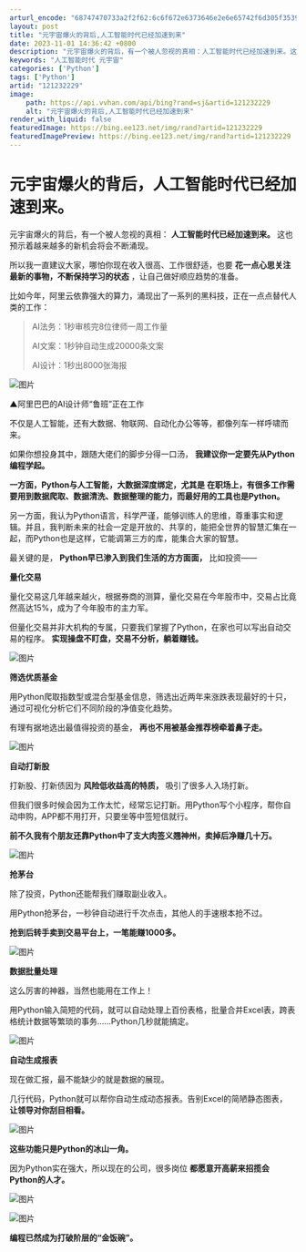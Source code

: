 ```yaml
---
arturl_encode: "68747470733a2f2f62:6c6f672e6373646e2e6e65742f6d305f35393939383434352f:61727469636c652f64657461696c732f313231323332323239"
layout: post
title: "元宇宙爆火的背后,人工智能时代已经加速到来"
date: 2023-11-01 14:36:42 +0800
description: "元宇宙爆火的背后，有一个被人忽视的真相：人工智能时代已经加速到来。这也预示着越来越多的新机会将会不断"
keywords: "人工智能时代 元宇宙"
categories: ['Python']
tags: ['Python']
artid: "121232229"
image:
    path: https://api.vvhan.com/api/bing?rand=sj&artid=121232229
    alt: "元宇宙爆火的背后,人工智能时代已经加速到来"
render_with_liquid: false
featuredImage: https://bing.ee123.net/img/rand?artid=121232229
featuredImagePreview: https://bing.ee123.net/img/rand?artid=121232229
---
```


# 元宇宙爆火的背后，人工智能时代已经加速到来。

元宇宙爆火的背后，有一个被人忽视的真相：
**人工智能时代已经加速到来。**
这也预示着越来越多的新机会将会不断涌现。

所以我一直建议大家，哪怕你现在收入很高、工作很舒适，也要
**花一点心思关注最新的事物，不断保持学习的状态**
，让自己做好顺应趋势的准备。

比如今年，阿里云依靠强大的算力，涌现出了一系列的黑科技，正在一点点替代人类的工作：

> AI法务：1秒审核完8位律师一周工作量
>
> AI文案：1秒钟自动生成20000条文案
>
> AI设计：1秒出8000张海报

![图片](https://i-blog.csdnimg.cn/blog_migrate/085de6e16148c2bb1d4e8416b8df0053.gif)

▲阿里巴巴的AI设计师“鲁班”正在工作

不仅是人工智能，还有大数据、物联网、自动化办公等等，都像列车一样呼啸而来。

如果你想投身其中，跟随大佬们的脚步分得一口汤，
**我建议你一定要先从Python编程学起。**

**一方面，Python与人工智能，大数据深度绑定，尤其是**
**在职场上，有很多工作需要用到数据爬取、数据清洗、数据整理的能力，而最好用的工具也是Python。**

另一方面，我认为Python语言，科学严谨，能够训练人的思维，尊重事实和逻辑。并且，我判断未来的社会一定是开放的、共享的，能把全世界的智慧汇集在一起，而Python也是这样，它能调第三方的库，能集合大家的智慧。

最关键的是，
**Python早已渗入到我们生活的方方面面，**
比如投资——

**量化交易**

量化交易这几年越来越火，根据券商的测算，量化交易在今年股市中，交易占比竟然高达15%，成为了今年股市的主力军。

但量化交易并非大机构的专属，只要我们掌握了Python，在家也可以写出自动交易的程序。
**实现操盘不盯盘，交易不分析，躺着赚钱。**

![图片](https://i-blog.csdnimg.cn/blog_migrate/e3c308a293a3b45901ca385f89c12b3d.gif)

**筛选优质基金**

用Python爬取指数型或混合型基金信息，筛选出近两年来涨跌表现最好的十只，通过可视化分析它们不同阶段的净值变化趋势。

有理有据地选出最值得投资的基金，
**再也不用被基金推荐榜牵着鼻子走。**

![图片](https://i-blog.csdnimg.cn/blog_migrate/3408b7c8be021292185afcfbbd006f30.gif)

**自动打新股**

打新股、打新债因为
**风险低收益高的特质，**
吸引了很多人入场打新。

但我们很多时候会因为工作太忙，经常忘记打新。用Python写个小程序，帮你自动申购，APP都不用打开，只要坐等中签短信就行。

**前不久我有个朋友还靠Python中了支大肉签义翘神州，卖掉后净赚几十万。**

![图片](https://i-blog.csdnimg.cn/blog_migrate/9a63193d7d666c9a28b2b01d302959a4.gif)

**抢茅台**

除了投资，Python还能帮我们赚取副业收入。

用Python抢茅台，一秒钟自动进行千次点击，其他人的手速根本抢不过。

**抢到后转手卖到交易平台上，一笔能赚1000多。**

![图片](https://i-blog.csdnimg.cn/blog_migrate/5c74fee516d6021e763799323b5104c3.gif)

**数据批量处理**

这么厉害的神器，当然也能用在工作上！

用Python输入简短的代码，就可以自动处理上百份表格，批量合并Excel表，跨表格统计数据等繁琐的事务......Python几秒就能搞定。

![图片](https://i-blog.csdnimg.cn/blog_migrate/7465baed89a5f803c823a593336b3dcb.gif)

**自动生成报表**

现在做汇报，最不能缺少的就是数据的展现。

几行代码，Python就可以帮你自动生成动态报表。告别Excel的简陋静态图表，
**让领导对你刮目相看。**

![图片](https://i-blog.csdnimg.cn/blog_migrate/686b95c7f62b1cbce406c0fe0bbde537.gif)

**这些功能只是Python的冰山一角。**

因为Python实在强大，所以现在的公司，很多岗位
**都愿意开高薪来招揽会Python的人才。**

![图片](https://i-blog.csdnimg.cn/blog_migrate/489420376cd864126da7425e21508b7a.png)

![图片](https://i-blog.csdnimg.cn/blog_migrate/b21268d83ab6be23a13cdb211d99e194.png)

****编程已然成为打破阶层的“金饭碗”。****